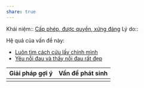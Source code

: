 ```yaml
---
share: true
---
```

Khái niệm:: [Cấp phép, được quyền, xứng đáng](../../T%E1%BB%AB%20%C4%91i%E1%BB%83n/T%C3%ADch%20c%E1%BB%B1c/C%E1%BA%A5p%20ph%C3%A9p,%20%C4%91%C6%B0%E1%BB%A3c%20quy%E1%BB%81n,%20x%E1%BB%A9ng%20%C4%91%C3%A1ng.md)
Lý do:: 

Hệ quả của vấn đề này:
- [Luôn tìm cách cứu lấy chính mình](./Lu%C3%B4n%20t%C3%ACm%20c%C3%A1ch%20c%E1%BB%A9u%20l%E1%BA%A5y%20ch%C3%ADnh%20m%C3%ACnh.md)
- [Yêu nỗi đau và thấy nỗi đau rất đẹp](../Y%C3%AAu,%20t%E1%BB%B1%20do/Y%C3%AAu%20n%E1%BB%97i%20%C4%91au%20v%C3%A0%20th%E1%BA%A5y%20n%E1%BB%97i%20%C4%91au%20r%E1%BA%A5t%20%C4%91%E1%BA%B9p.md)


| Giải pháp gợi ý | Vấn đề phát sinh |
| --------------- | ---------------- |
|                 |                  |
